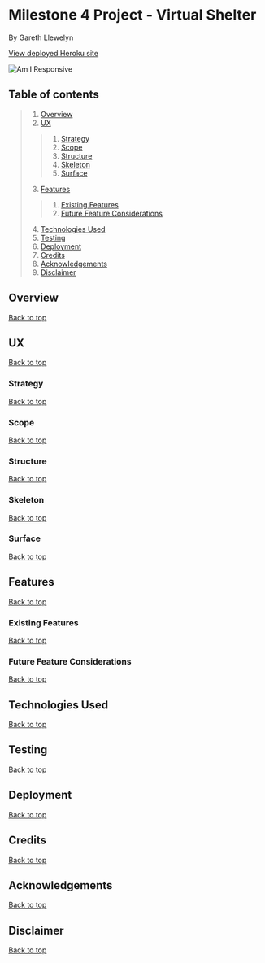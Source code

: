 # Milestone 4 Project - Virtual Shelter
By Gareth Llewelyn

[View deployed Heroku site]()

![Am I Responsive]()

## Table of contents

> 1. [Overview](#overview)
> 2. [UX](#ux)
>> 1. [Strategy](#strategy)
>> 2. [Scope](#scope)
>> 3. [Structure](#structure)
>> 4. [Skeleton](#skeleton)
>> 5. [Surface](#surface)
> 3. [Features](#features)
>> 1. [Existing Features](#existing-features)
>> 2. [Future Feature Considerations](#future-feature-considerations)
> 4. [Technologies Used](#technologies-used)
> 5. [Testing](#testing)
> 6. [Deployment](#deployment)
> 7. [Credits](#credits)
> 8. [Acknowledgements](#acknowledgements)
> 9. [Disclaimer](#disclaimer)

## Overview

[Back to top](#milestone-4-project---virtual-shelter)

## UX

[Back to top](#milestone-4-project---virtual-shelter)

### Strategy

[Back to top](#milestone-4-project---virtual-shelter)

### Scope

[Back to top](#milestone-4-project---virtual-shelter)

### Structure

[Back to top](#milestone-4-project---virtual-shelter)

### Skeleton

[Back to top](#milestone-4-project---virtual-shelter)

### Surface

[Back to top](#milestone-4-project---virtual-shelter)

## Features

[Back to top](#milestone-4-project---virtual-shelter)

### Existing Features

[Back to top](#milestone-4-project---virtual-shelter)

### Future Feature Considerations

[Back to top](#milestone-4-project---virtual-shelter)

## Technologies Used

[Back to top](#milestone-4-project---virtual-shelter)

## Testing

[Back to top](#milestone-4-project---virtual-shelter)

## Deployment

[Back to top](#milestone-4-project---virtual-shelter)

## Credits

[Back to top](#milestone-4-project---virtual-shelter)

## Acknowledgements

[Back to top](#milestone-4-project---virtual-shelter)

## Disclaimer

[Back to top](#milestone-4-project---virtual-shelter)